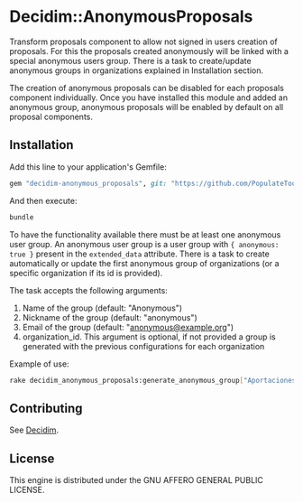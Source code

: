 # Decidim::AnonymousProposals

Transform proposals component to allow not signed in users creation of
proposals. For this the proposals created anonymously will be linked with
a special anonymous users group. There is a task to create/update anonymous
groups in organizations explained in Installation section.

The creation of anonymous proposals can be disabled for each proposals
component individually. Once you have installed this module and added an
anonymous group, anonymous proposals will be enabled by default on all
proposal components.

## Installation

Add this line to your application's Gemfile:

```ruby
gem "decidim-anonymous_proposals", git: "https://github.com/PopulateTools/decidim-module-anonymous_proposals", branch: :main

```

And then execute:

```bash
bundle
```

To have the functionality available there must be at least one anonymous user group.
An anonymous user group is a user group with `{ anonymous: true }` present in the
`extended_data` attribute. There is a task to create automatically or update the
first anonymous group of organizations (or a specific organization if its id is
provided).

The task accepts the following arguments:

1. Name of the group (default: "Anonymous")
2. Nickname of the group (default: "anonymous")
3. Email of the group (default: "anonymous@example.org")
4. organization_id. This argument is optional, if not provided a group is generated
   with the previous configurations for each organization

Example of use:

```bash
rake decidim_anonymous_proposals:generate_anonymous_group["Aportaciones anónimas",anonima,anonymous@example.org]
```

## Contributing

See [Decidim](https://github.com/decidim/decidim).

## License

This engine is distributed under the GNU AFFERO GENERAL PUBLIC LICENSE.
